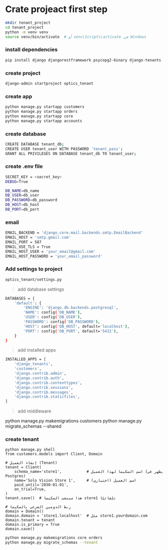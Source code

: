 # Crate projeact first step
```bash
mkdir tenant_project
cd tenant_project
python -m venv venv
source venv/bin/activate  # أو venv\Scripts\activate في Windows
```
### install dependencies
```bash
pip install django djangorestframework psycopg2-binary django-tenants
```

### create project
```bash     
django-admin startproject optics_tenant
```

### create app
```bash
python manage.py startapp customers
python manage.py startapp orders
python manage.py startapp core
python manage.py startapp accounts
```

### create database
```bash
CREATE DATABASE tenant_db;
CREATE USER tenant_user WITH PASSWORD 'tenant_pass';
GRANT ALL PRIVILEGES ON DATABASE tenant_db TO tenant_user;
```

### create .env file
```bash
SECRET_KEY = <secret_key>
DEBUG=True

DB_NAME=db_name
DB_USER=db_user
DB_PASSWORD=db_password
DB_HOST=db_host
DB_PORT=db_port
```

### email
```bash
EMAIL_BACKEND = 'django.core.mail.backends.smtp.EmailBackend'
EMAIL_HOST = 'smtp.gmail.com'
EMAIL_PORT = 587
EMAIL_USE_TLS = True
EMAIL_HOST_USER = 'your_email@gmail.com'
EMAIL_HOST_PASSWORD = 'your_email_password'
```

### Add settings to project
```bash
optics_tenant/settings.py
```
> add database settings
```bash
DATABASES = {
    'default': {
        'ENGINE': 'django.db.backends.postgresql',
        'NAME': config('DB_NAME'),
        'USER': config('DB_USER'),
        'PASSWORD': config('DB_PASSWORD'),
        'HOST': config('DB_HOST', default='localhost'),
        'PORT': config('DB_PORT', default='5432'),
    }
}
```
> add installed apps
```bash
INSTALLED_APPS = [
    'django_tenants',
    'customers',
    'django.contrib.admin',
    'django.contrib.auth',
    'django.contrib.contenttypes',
    'django.contrib.sessions',
    'django.contrib.messages',
    'django.contrib.staticfiles',
]
```
> add middleware


python manage.py makemigrations customers
python manage.py migrate_schemas --shared


### create tenant
```
python manage.py shell
from customers.models import Client, Domain

# إنشاء العميل (Tenant)
tenant = Client(
    schema_name='store1',           # اسم السكيما لهذا العميل (يظهر في Postgres)
    name='Solo Vision Store 1',     # اسم العميل (اختياري)
    paid_until='2030-01-01',
    on_trial=True,
)
tenant.save()  # هذا سينشئ السكيما store1 تلقائيًا

# ربط الدومين الفرعي بالسكيما
domain = Domain()
domain.domain = 'store1.localhost'  # مثل store1.yourdomain.com
domain.tenant = tenant
domain.is_primary = True
domain.save()
```



```bash
python manage.py makemigrations core orders
python manage.py migrate_schemas --tenant
```